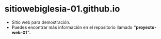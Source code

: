 # sitiowebiglesia-01.github.io

- Sitio web para demostración.
- Puedes encontrar más información en el repositorio llamado **"proyecto-web-01".**
